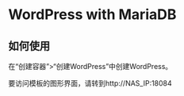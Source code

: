 WordPress with MariaDB
=========

## 如何使用
在“创建容器”>“创建WordPress”中创建WordPress。

要访问模板的图形界面，请转到http://NAS_IP:18084
